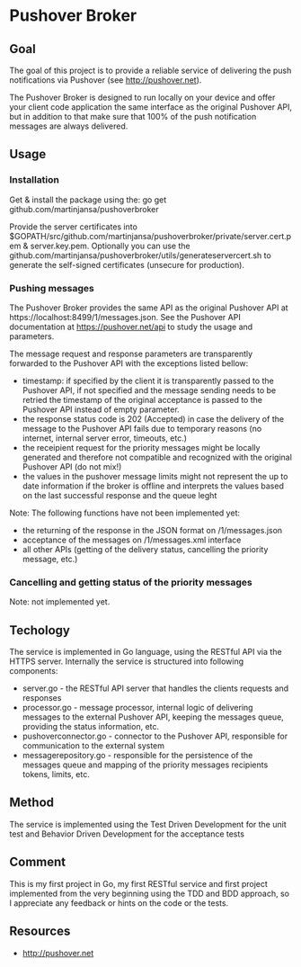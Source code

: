 # Pushover Broker

## Goal

The goal of this project is to provide a reliable service of delivering the push notifications via Pushover (see http://pushover.net).

The Pushover Broker is designed to run locally on your device and offer your client code application the same interface as the original Pushover API, but in addition to that make sure that 100% of the push notification messages are always delivered.

## Usage

### Installation

Get & install the package using the:
    go get github.com/martinjansa/pushoverbroker

Provide the server certificates into $GOPATH/src/github.com/martinjansa/pushoverbroker/private/server.cert.pem & server.key.pem. Optionally you can use the github.com/martinjansa/pushoverbroker/utils/generateservercert.sh to generate the self-signed certificates (unsecure for production).

### Pushing messages

The Pushover Broker provides the same API as the original Pushover API at https://localhost:8499/1/messages.json. See the Pushover API documentation at https://pushover.net/api to study the usage and parameters.

The message request and response parameters are transparently forwarded to the Pushover API with the exceptions listed bellow:
 - timestamp: if specified by the client it is transparently passed to the Pushover API, if not specified and the message sending needs to be retried the timestamp of the original acceptance is passed to the Pushover API instead of empty parameter.
 - the response status code is 202 (Accepted) in case the delivery of the message to the Pushover API fails due to temporary reasons (no internet, internal server error, timeouts, etc.)
 - the receipient request for the priority messages might be locally generated and therefore not compatible and recognized with the original Pushover API (do not mix!)
 - the values in the pushover message limits might not represent the up to date information if the broker is offline and interprets the values based on the last successful response and the queue leght

Note: The following functions have not been implemented yet:
 - the returning of the response in the JSON format on /1/messages.json
 - acceptance of the messages on /1/messages.xml interface
 - all other APIs (getting of the delivery status, cancelling the priority message, etc.)

### Cancelling and getting status of the priority messages

Note: not implemented yet.

## Techology

The service is implemented in Go language, using the RESTful API via the HTTPS server. Internally the service is structured into following components:
 - server.go             - the RESTful API server that handles the clients requests and responses
 - processor.go          - message processor, internal logic of delivering messages to the external Pushover API, keeping the messages queue, providing the status information, etc.
 - pushoverconnector.go  - connector to the Pushover API, responsible for communication to the external system
 - messagerepository.go  - responsible for the persistence of the messages queue and mapping of the priority messages recipients tokens, limits, etc.

## Method

The service is implemented using the Test Driven Development for the unit test and Behavior Driven Development for the acceptance tests

## Comment

This is my first project in Go, my first RESTful service and first project implemented from the very beginning using the TDD and BDD approach, so I appreciate any feedback or hints on the code or the tests.

## Resources
- http://pushover.net
